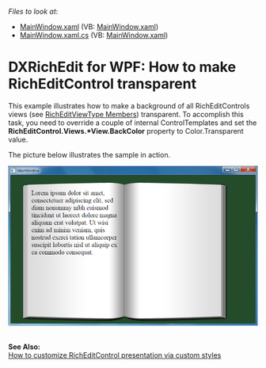 <!-- default file list -->
*Files to look at*:

* [MainWindow.xaml](./CS/MainWindow.xaml) (VB: [MainWindow.xaml](./VB/MainWindow.xaml))
* [MainWindow.xaml.cs](./CS/MainWindow.xaml.cs) (VB: [MainWindow.xaml](./VB/MainWindow.xaml))
<!-- default file list end -->
# DXRichEdit for WPF: How to make RichEditControl transparent


<p>This example illustrates how to make a background of all RichEditControls views (see <a href="http://documentation.devexpress.com/#CoreLibraries/DevExpressXtraRichEditRichEditViewTypeEnumtopic"><u>RichEditViewType Members</u></a>) transparent. To accomplish this task, you need to override a couple of internal ControlTemplates and set the <strong>R</strong><strong>ichEditControl</strong><strong>.Views.</strong><strong>*</strong><strong>View.BackColor</strong> property to Color.Transparent value.</p><p>The picture below illustrates the sample in action.</p><p><img src="https://raw.githubusercontent.com/DevExpress-Examples/dxrichedit-for-wpf-how-to-make-richeditcontrol-transparent-e4001/12.1.4+/media/16feff28-3235-4792-93d9-6c039a1c6e05.png"></p><p><br />
<strong>See </strong><strong>Al</strong><strong>so:</strong><br />
<a href="https://www.devexpress.com/Support/Center/p/E3481">How to customize RichEditControl presentation via custom styles</a></p>

<br/>


